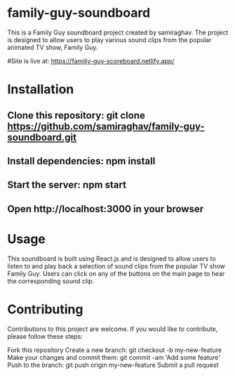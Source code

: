 # family-guy-soundboard


This is a Family Guy soundboard project created by samiraghav. The project is designed to allow users to play various sound clips from the popular animated TV show, Family Guy.

#Site is live at: https://familiy-guy-scoreboard.netlify.app/

# Installation


##  Clone this repository: git clone https://github.com/samiraghav/family-guy-soundboard.git
## Install dependencies: npm install
## Start the server: npm start
## Open http://localhost:3000 in your browser


# Usage
This soundboard is built using React.js and is designed to allow users to listen to and play back a selection of sound clips from the popular TV show Family Guy. Users can click on any of the buttons on the main page to hear the corresponding sound clip.


# Contributing
Contributions to this project are welcome. If you would like to contribute, please follow these steps:

Fork this repository
Create a new branch: git checkout -b my-new-feature
Make your changes and commit them: git commit -am 'Add some feature'
Push to the branch: git push origin my-new-feature
Submit a pull request
